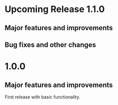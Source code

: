# Upcoming Release 1.1.0
## Major features and improvements

## Bug fixes and other changes

# 1.0.0
## Major features and improvements
First release with basic functionality.
